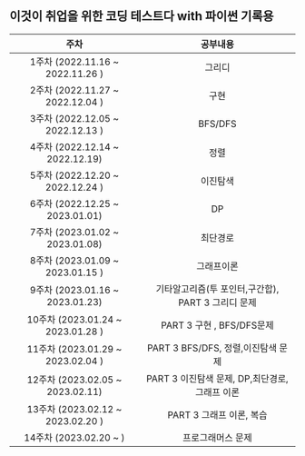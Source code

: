 ## 이것이 취업을 위한 코딩 테스트다 with 파이썬 기록용

|               주차                |                      공부내용                      |
| :-------------------------------: | :------------------------------------------------: |
| 1주차 (2022.11.16 ~ 2022.11.26 )  |                       그리디                       |
| 2주차 (2022.11.27 ~ 2022.12.04 )  |                        구현                        |
| 3주차 (2022.12.05 ~ 2022.12.13 )  |                      BFS/DFS                       |
|  4주차 (2022.12.14 ~ 2022.12.19)  |                        정렬                        |
| 5주차 (2022.12.20 ~ 2022.12.24 )  |                      이진탐색                      |
|  6주차 (2022.12.25 ~ 2023.01.01)  |                         DP                         |
|  7주차 (2023.01.02 ~ 2023.01.08)  |                      최단경로                      |
| 8주차 (2023.01.09 ~ 2023.01.15 )  |                     그래프이론                     |
|  9주차 (2023.01.16 ~ 2023.01.23)  | 기타알고리즘(투 포인터,구간합), PART 3 그리디 문제 |
| 10주차 (2023.01.24 ~ 2023.01.28 ) |             PART 3 구현 , BFS/DFS문제              |
| 11주차 (2023.01.29 ~ 2023.02.04 ) |         PART 3 BFS/DFS, 정렬,이진탐색 문제         |
| 12주차 (2023.02.05 ~ 2023.02.11)  |   PART 3 이진탐색 문제, DP,최단경로,그래프 이론    |
| 13주차 (2023.02.12 ~ 2023.02.20 ) |              PART 3 그래프 이론, 복습              |
|      14주차 (2023.02.20 ~ )       |                 프로그래머스 문제                  |
